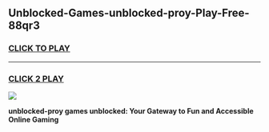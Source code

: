 
## Unblocked-Games-unblocked-proy-Play-Free-88qr3
<h3>
<a href="https://premium76.site?title=unblocked-proy&ref=18A1">CLICK TO PLAY</a></h3>
<hr>

<h3>
<a href="https://premium76.site?title=unblocked-proy&ref=18A1">CLICK 2 PLAY</a>
  
</h3>

<a href="https://premium76.site?title=unblocked-proy&ref=18A1"><img src="https://clearcache.store/games.png"></a>


**unblocked-proy games unblocked: Your Gateway to Fun and Accessible Online Gaming**
